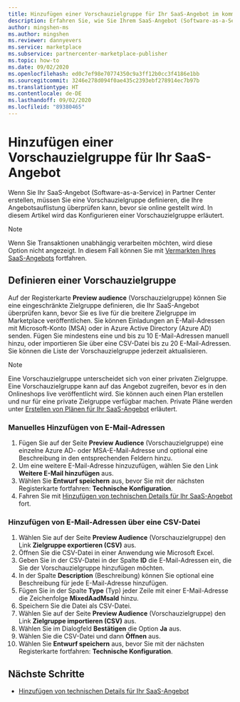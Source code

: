 ```yaml
---
title: Hinzufügen einer Vorschauzielgruppe für Ihr SaaS-Angebot im kommerziellen Microsoft-Marketplace
description: Erfahren Sie, wie Sie Ihrem SaaS-Angebot (Software-as-a-Service) in Microsoft Partner Center eine Vorschauzielgruppe hinzufügen.
author: mingshen-ms
ms.author: mingshen
ms.reviewer: dannyevers
ms.service: marketplace
ms.subservice: partnercenter-marketplace-publisher
ms.topic: how-to
ms.date: 09/02/2020
ms.openlocfilehash: ed0c7ef98e70774350c9a3ff12b0cc3f4186e1bb
ms.sourcegitcommit: 3246e278d094f0ae435c2393ebf278914ec7b97b
ms.translationtype: HT
ms.contentlocale: de-DE
ms.lasthandoff: 09/02/2020
ms.locfileid: "89380465"
---
```

# <a name="how-to-add-a-preview-audience-for-your-saas-offer"></a>Hinzufügen einer Vorschauzielgruppe für Ihr SaaS-Angebot

Wenn Sie Ihr SaaS-Angebot (Software-as-a-Service) in Partner Center erstellen, müssen Sie eine Vorschauzielgruppe definieren, die Ihre Angebotsauflistung überprüfen kann, bevor sie online gestellt wird. In diesem Artikel wird das Konfigurieren einer Vorschauzielgruppe erläutert.

> [!NOTE]
> Wenn Sie Transaktionen unabhängig verarbeiten möchten, wird diese Option nicht angezeigt. In diesem Fall können Sie mit [Vermarkten Ihres SaaS-Angebots](create-new-saas-offer-marketing.md) fortfahren.

## <a name="define-a-preview-audience"></a>Definieren einer Vorschauzielgruppe

Auf der Registerkarte **Preview audience** (Vorschauzielgruppe) können Sie eine eingeschränkte Zielgruppe definieren, die Ihr SaaS-Angebot überprüfen kann, bevor Sie es live für die breitere Zielgruppe im Marketplace veröffentlichen. Sie können Einladungen an E-Mail-Adressen mit Microsoft-Konto (MSA) oder in Azure Active Directory (Azure AD) senden. Fügen Sie mindestens eine und bis zu 10 E-Mail-Adressen manuell hinzu, oder importieren Sie über eine CSV-Datei bis zu 20 E-Mail-Adressen. Sie können die Liste der Vorschauzielgruppe jederzeit aktualisieren.

> [!NOTE]
> Eine Vorschauzielgruppe unterscheidet sich von einer privaten Zielgruppe. Eine Vorschauzielgruppe kann auf das Angebot zugreifen, bevor es in den Onlineshops live veröffentlicht wird. Sie können auch einen Plan erstellen und nur für eine private Zielgruppe verfügbar machen. Private Pläne werden unter [Erstellen von Plänen für Ihr SaaS-Angebot](create-new-saas-offer-plans.md) erläutert.

### <a name="add-email-addresses-manually"></a>Manuelles Hinzufügen von E-Mail-Adressen

1. Fügen Sie auf der Seite **Preview Audience** (Vorschauzielgruppe) eine einzelne Azure AD- oder MSA-E-Mail-Adresse und optional eine Beschreibung in den entsprechenden Feldern hinzu.
1. Um eine weitere E-Mail-Adresse hinzuzufügen, wählen Sie den Link **Weitere E-Mail hinzufügen** aus.
1. Wählen Sie **Entwurf speichern** aus, bevor Sie mit der nächsten Registerkarte fortfahren: **Technische Konfiguration**.
1. Fahren Sie mit [Hinzufügen von technischen Details für Ihr SaaS-Angebot](create-new-saas-offer-technical.md) fort.

### <a name="add-email-addresses-using-the-csv-file"></a>Hinzufügen von E-Mail-Adressen über eine CSV-Datei

1. Wählen Sie auf der Seite **Preview Audience** (Vorschauzielgruppe) den Link **Zielgruppe exportieren (CSV)** aus.
1. Öffnen Sie die CSV-Datei in einer Anwendung wie Microsoft Excel.
1. Geben Sie in der CSV-Datei in der Spalte **ID** die E-Mail-Adressen ein, die Sie der Vorschauzielgruppe hinzufügen möchten.
1. In der Spalte **Description** (Beschreibung) können Sie optional eine Beschreibung für jede E-Mail-Adresse hinzufügen.
1. Fügen Sie in der Spalte **Type** (Typ) jeder Zeile mit einer E-Mail-Adresse die Zeichenfolge **MixedAadMsaId** hinzu.
1. Speichern Sie die Datei als CSV-Datei.
1. Wählen Sie auf der Seite **Preview Audience** (Vorschauzielgruppe) den Link **Zielgruppe importieren (CSV)** aus.
1. Wählen Sie im Dialogfeld **Bestätigen** die Option **Ja** aus.
1. Wählen Sie die CSV-Datei und dann **Öffnen** aus.
1. Wählen Sie **Entwurf speichern** aus, bevor Sie mit der nächsten Registerkarte fortfahren: **Technische Konfiguration**.

## <a name="next-steps"></a>Nächste Schritte

- [Hinzufügen von technischen Details für Ihr SaaS-Angebot](create-new-saas-offer-technical.md)
